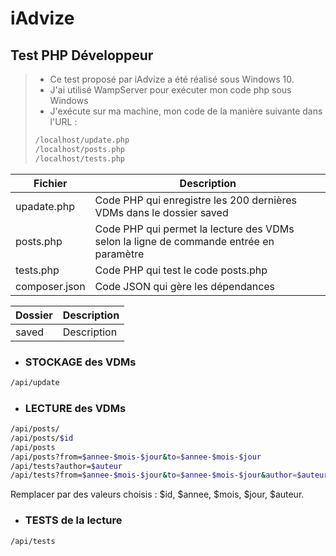 # iAdvize
## Test PHP Développeur

> - Ce test proposé par iAdvize a été réalisé sous Windows 10.
> - J'ai utilisé WampServer pour exécuter mon code php sous Windows
> - J'exécute sur ma machine, mon code de la manière suivante dans l'URL :
> ```sh
> /localhost/update.php
> /localhost/posts.php
> /localhost/tests.php
> ```

| Fichier | Description |
| ------ | ------ |
| upadate.php | Code PHP qui enregistre les 200 dernières VDMs dans le dossier saved |
| posts.php | Code PHP qui permet la lecture des VDMs selon la ligne de commande entrée en paramètre |
| tests.php | Code PHP qui test le code posts.php |
| composer.json | Code JSON qui gère les dépendances |

| Dossier | Description |
| ------ | ------ |
| saved | Description |

- ### STOCKAGE des VDMs
```sh
/api/update
```
- ### LECTURE des VDMs
```sh
/api/posts/
/api/posts/$id
/api/posts
/api/posts?from=$annee-$mois-$jour&to=$annee-$mois-$jour
/api/tests?author=$auteur	
/api/tests?from=$annee-$mois-$jour&to=$annee-$mois-$jour&author=$auteur
```
Remplacer par des valeurs choisis : $id, $annee, $mois, $jour, $auteur.

- ### TESTS de la lecture
```sh
/api/tests
```
